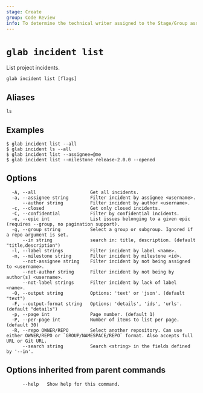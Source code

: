 ```yaml
---
stage: Create
group: Code Review
info: To determine the technical writer assigned to the Stage/Group associated with this page, see https://about.gitlab.com/handbook/product/ux/technical-writing/#assignments
---
```


<!--
This documentation is auto generated by a script.
Please do not edit this file directly. Run `make gen-docs` instead.
-->

# `glab incident list`

List project incidents.

```plaintext
glab incident list [flags]
```

## Aliases

```plaintext
ls
```

## Examples

```console
$ glab incident list --all
$ glab incident ls --all
$ glab incident list --assignee=@me
$ glab incident list --milestone release-2.0.0 --opened

```

## Options

```plaintext
  -A, --all                    Get all incidents.
  -a, --assignee string        Filter incident by assignee <username>.
      --author string          Filter incident by author <username>.
  -c, --closed                 Get only closed incidents.
  -C, --confidential           Filter by confidential incidents.
  -e, --epic int               List issues belonging to a given epic (requires --group, no pagination support).
  -g, --group string           Select a group or subgroup. Ignored if a repo argument is set.
      --in string              search in: title, description. (default "title,description")
  -l, --label strings          Filter incident by label <name>.
  -m, --milestone string       Filter incident by milestone <id>.
      --not-assignee string    Filter incident by not being assigned to <username>.
      --not-author string      Filter incident by not being by author(s) <username>.
      --not-label strings      Filter incident by lack of label <name>.
  -O, --output string          Options: 'text' or 'json'. (default "text")
  -F, --output-format string   Options: 'details', 'ids', 'urls'. (default "details")
  -p, --page int               Page number. (default 1)
  -P, --per-page int           Number of items to list per page. (default 30)
  -R, --repo OWNER/REPO        Select another repository. Can use either OWNER/REPO or `GROUP/NAMESPACE/REPO` format. Also accepts full URL or Git URL.
      --search string          Search <string> in the fields defined by '--in'.
```

## Options inherited from parent commands

```plaintext
      --help   Show help for this command.
```
